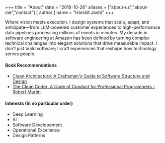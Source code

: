 +++
title = "About"
date = "2019-10-26"
aliases = ["about-us","about-me","contact"]
[ author ]
  name = "Harshit Joshi"
+++

Where vision meets execution. I design systems that scale, adapt, and anticipate—from LLM-powered customer experiences to high-performance data pipelines processing millions of events in minutes. My decade in software engineering at Amazon has been defined by turning complex technical challenges into elegant solutions that drive measurable impact. I don't just build software; I craft experiences that reshape how technology serves people.

#### Book Recommendations
- [Clean Architecture: A Craftsman's Guide to Software Structure and Design](https://www.amazon.com/Clean-Architecture-Craftsmans-Software-Structure/dp/B08X8H5G2J)
- [The Clean Coder: A Code of Conduct for Professional Programmers - Robert Martin](https://www.amazon.com/dp/0137081073/ref=cm_sw_em_r_mt_dp_40RD8RQ0KB2XD4A5BFHM)

#### Interests (In no particular order)

- Deep Learning
- AI
- Software Developement
- Operational Excellence
- Design Patterns
